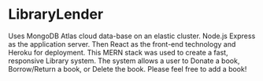 # LibraryLender

Uses MongoDB Atlas cloud data-base on an elastic cluster. Node.js Express as the application server. 
Then React as the front-end technology and Heroku for deployment. This MERN stack was used to create a fast, responsive Library system.
The system allows a user to Donate a book, Borrow/Return a book, or Delete the book. Please feel free to add a book!

